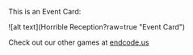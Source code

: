 This is an Event Card: 
 
 ![alt text](Horrible Reception?raw=true "Event Card")  
 
 
 
 
 
 Check out our other games at [endcode.us](https://endcode.us/)